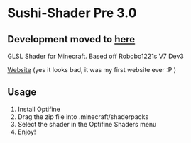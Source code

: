 # Sushi-Shader Pre 3.0

## Development moved to [here](https://github.com/Strum355/Sushi-Shader)


GLSL Shader for Minecraft. Based off Robobo1221s V7 Dev3

[Website](https://sushishader.eu) (yes it looks bad, it was my first website ever :P )

## Usage

1. Install Optifine
2. Drag the zip file into .minecraft/shaderpacks
3. Select the shader in the Optifine Shaders menu
4. Enjoy!
